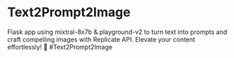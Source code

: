 # Text2Prompt2Image
Flask app using mixtral-8x7b &amp; playground-v2 to turn text into prompts and craft compelling images with Replicate API. Elevate your content effortlessly! 🚀 #Text2Prompt2Image

